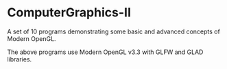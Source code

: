 # ComputerGraphics-II
A set of 10 programs demonstrating some basic and advanced concepts of Modern OpenGL.

The above programs use Modern OpenGL v3.3 with GLFW and GLAD libraries.


